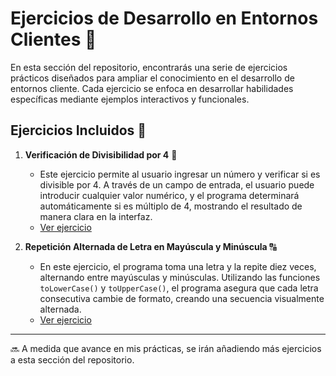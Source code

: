 # Ejercicios de Desarrollo en Entornos Clientes 📘

En esta sección del repositorio, encontrarás una serie de ejercicios prácticos diseñados para ampliar el conocimiento en el desarrollo de entornos cliente. Cada ejercicio se enfoca en desarrollar habilidades específicas mediante ejemplos interactivos y funcionales.

## Ejercicios Incluidos 🔧

1. **Verificación de Divisibilidad por 4** 🔢  
   - Este ejercicio permite al usuario ingresar un número y verificar si es divisible por 4. A través de un campo de entrada, el usuario puede introducir cualquier valor numérico, y el programa determinará automáticamente si es múltiplo de 4, mostrando el resultado de manera clara en la interfaz.
   - [Ver ejercicio](https://github.com/Rediaj04/2daw-m06-projects/tree/main/Ejercicios/Verificación_de_Divisibilidad)

2. **Repetición Alternada de Letra en Mayúscula y Minúscula** 🔠  
   - En este ejercicio, el programa toma una letra y la repite diez veces, alternando entre mayúsculas y minúsculas. Utilizando las funciones `toLowerCase()` y `toUpperCase()`, el programa asegura que cada letra consecutiva cambie de formato, creando una secuencia visualmente alternada.
   - [Ver ejercicio](https://github.com/Rediaj04/2daw-m06-projects/tree/main/Ejercicios/Repetición_Alternada_de_Letra)

---

🔜 A medida que avance en mis prácticas, se irán añadiendo más ejercicios a esta sección del repositorio.
